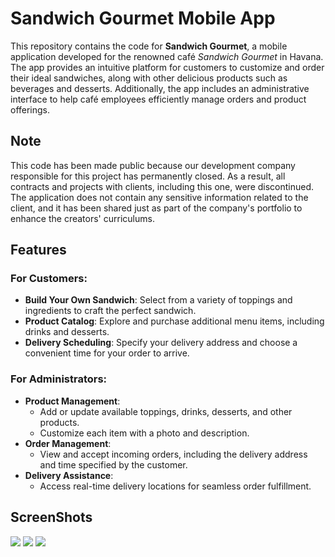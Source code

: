 # Sandwich Gourmet Mobile App

This repository contains the code for **Sandwich Gourmet**, a mobile application developed for the renowned café *Sandwich Gourmet* in Havana. The app provides an intuitive platform for customers to customize and order their ideal sandwiches, along with other delicious products such as beverages and desserts. Additionally, the app includes an administrative interface to help café employees efficiently manage orders and product offerings.

## Note

This code has been made public because our development company responsible for this project has permanently closed. As a result, all contracts and projects with clients, including this one, were discontinued.  
The application does not contain any sensitive information related to the client, and it has been shared just as part of the company's portfolio to enhance the creators' curriculums.

## Features

### For Customers:
- **Build Your Own Sandwich**: Select from a variety of toppings and ingredients to craft the perfect sandwich.
- **Product Catalog**: Explore and purchase additional menu items, including drinks and desserts.
- **Delivery Scheduling**: Specify your delivery address and choose a convenient time for your order to arrive.

### For Administrators:
- **Product Management**: 
  - Add or update available toppings, drinks, desserts, and other products.
  - Customize each item with a photo and description.
- **Order Management**: 
  - View and accept incoming orders, including the delivery address and time specified by the customer.
- **Delivery Assistance**: 
  - Access real-time delivery locations for seamless order fulfillment.

## ScreenShots
<img src="https://github.com/QNecesitas/Tienda-DCero/blob/main/screenshots/DCeroDise%C3%B1ado.png">
<img src="https://github.com/QNecesitas/Tienda-DCero/blob/main/screenshots/DCeroDise%C3%B1ado1.png">
<img src="https://github.com/QNecesitas/Tienda-DCero/blob/main/screenshots/DCeroDise%C3%B1ado2.png">
